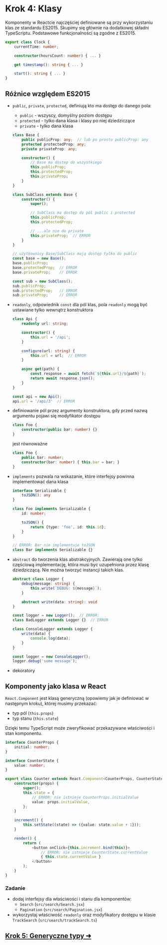 # Krok 4: Klasy

Komponenty w Reactcie najczęściej definiowane są przy wykorzystaniu klas ze standardu ES2015. Skupimy się głównie na dodatkowej składni TypeScriptu. Podstawowe funkcjonalności są zgodne z ES2015.

```ts
export class Clock {
    currentTime: number;

    constructor(hoursCount: number) { ... }

    get timestamp(): string { ... }

    start(): string { ... }
}
```

## Różnice względem ES2015

- `public`, `private`, `protected`, definiują kto ma dostęp do danego pola:
    - `public` - wszyscy, domyślny poziom dostępu
    - `protected` - tylko dana klasa i klasy po niej dziedziczące
    - `private` - tylko dana klasa

    ```ts
    class Base {
        public publicProp: any;  // lub po prostu publicProp: any
        protected protectedProp: any;
        private privateProp: any;

        constructor() {
            // Base ma dostep do wszystkiego
            this.publicProp;
            this.protectedProp;
            this.privateProp;
        }
    }

    class SubClass extends Base {
        constructor() {
            super();

            // SubClass ma dostęp do pól public i protected
            this.publicProp;
            this.protectedProp;

            // ...ale nie do private
            this.privateProp;  // ERROR 
        }
    }

    // użytkownicy Base/SubClass mają dostęp tylko do public
    const base = new Base();
    base.publicProp;
    base.protectedProp;  // ERROR
    base.privateProp;    // ERROR

    const sub = new SubClass();
    sub.publicProp;
    sub.protectedProp;   // ERROR
    sub.privateProp;     // ERROR
    ```

- `readonly`, odpowiednik `const` dla pól klas, pola `readonly` mogą być ustawiane tylko wewnątrz konstruktora
    
    ```ts
    class Api {
        readonly url: string;

        constructor() {
            this.url = '/api';
        }

        configure(url: string) {
            this.url = url;  // ERROR
        }

        async get(path) {
            const response = await fetch(`${this.url}/${path}`);
            return await response.json();
        }
    }

    const api = new Api();
    api.url = '/api/3'  // ERROR
    ```

- definiowanie pól przez argumenty konstruktora, gdy przed nazwą argumentu pojawi się modyfikator dostępu

    ```ts
    class Foo {
        constructor(public bar: number) {}
    }
    ```

    jest równoważne

    ```ts
    class Foo {
        public bar: number;
        constructor(bar: number) { this.bar = bar; }
    }
    ```

- `implements` pozwala na wskazanie, które interfejsy powinna implementować dana klasa

    ```ts
    interface Serializable {
        toJSON(): any
    }

    class Foo implements Serializable {
        id: number;

        toJSON() {
            return {type: 'foo', id: this.id};
        }
    }

    // ERROR: Bar nie implementuje toJSON
    class Bar implements Serializable {}
    ```

- `abstract` do tworzenia klas abstrakcyjnych. Zawierają one tylko częściową implementację, która musi byc uzupełniona przez klasę dziedziczącą. Nie można tworzyć instancji takich klas.

    ```ts
    abstract class Logger {
        debug(message: string) {
            this.write(`DEBUG: ${message}`);
        }

        abstract write(data: string): void
    }

    const logger = new Logger();  // ERROR: 
    class BadLogger extends Logger {}  // ERROR

    class ConsoleLogger extends Logger {
        write(data) { 
            console.log(data); 
        }
    }

    const logger = new ConsoleLogger();
    logger.debug('some message');
    ```

- dekoratory

## Komponenty jako klasa w React

`React.Component` jest klasą generyczną (opowiemy jak je definiować w następnym kroku), której musimy przekazać:
- typ pól (`this.props`)
- typ stanu (`this.state`)

Dzięki temu TypeScript może zweryfikować przekazywane właściwości i stan komponentu.

```ts
interface CounterProps {
    initial: number;
}

interface CounterState {
    value: number;
}

export class Counter extends React.Component<CounterProps, CounterState> {
    constructor(props) {
        super();
        this.state = {
            // ERROR: nie istnieje CounterProps.initialValue
            value: props.initialValue,
        };
    }

    increment() {
        this.setState((state) => ({value: state.value + 1}));
    }

    render() {
        return (
            <button onClick={this.increment.bind(this)}>
                // ERROR: nie istnieje CounterState.currentValue
                { this.state.currentValue }
            </button>
        );
    }
}
```

### Zadanie
- dodaj interfejsy dla właściwości i stanu dla komponentów:
    - `Search` (`src/search/Search.jsx`)
    - `Pagination` (`src/search/Pagination.jsx`)
- wykorzystaj właściwość `readonly` oraz modyfikatory dostępu w klasie `TrackSearch` (`src/search/trackSearch.ts`)

## [Krok 5: Generyczne typy ➜](./step-5.md)
